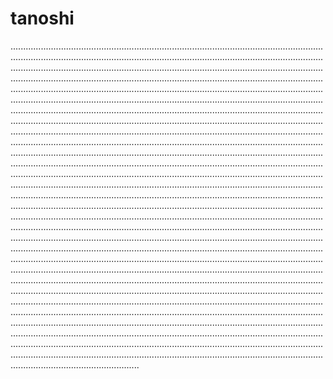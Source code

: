 # tanoshi
...........................................................................................................................................................................................................................................................................................................................................................................................................................................................................................................................................................................................................................................................................................................................................................................................................................................................................................................................................................................................................................................................................................................................................................................................................................................................................................................................................................................................................................................................................................................................................................................................................................................................................................................................................................................................................................................................................................................................................................................................................................................................................................................................................................................................................................................................................................................................................................................................................................................................................................................................................................................................................................................................................................................................................................................................................................................................................................................................................................................................................................................................................................................................................................................................................................................................................................................................................................................................................................................................................................................................................................................................................................................................................................................................................................................................................................................................................................................................